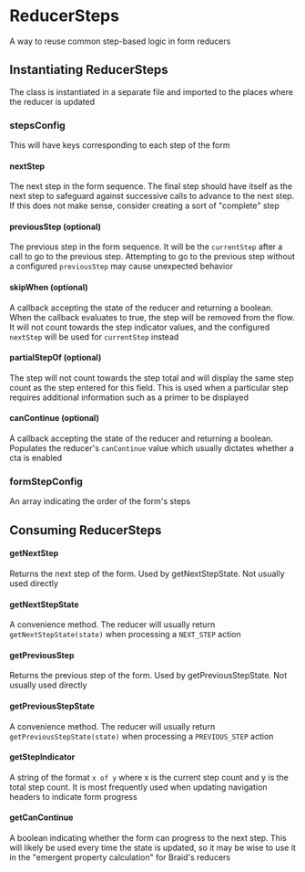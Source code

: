 # ReducerSteps

A way to reuse common step-based logic in form reducers

## Instantiating ReducerSteps

The class is instantiated in a separate file and imported to the places where the reducer is updated

### stepsConfig

This will have keys corresponding to each step of the form

#### nextStep

The next step in the form sequence. The final step should have itself as the next step to safeguard against successive calls to advance to the next step. If this does not make sense, consider creating a sort of "complete" step

#### previousStep (optional)

The previous step in the form sequence. It will be the `currentStep` after a call to go to the previous step. Attempting to go to the previous step without a configured `previousStep` may cause unexpected behavior

#### skipWhen (optional)

A callback accepting the state of the reducer and returning a boolean. When the callback evaluates to true, the step will be removed from the flow. It will not count towards the step indicator values, and the configured `nextStep` will be used for `currentStep` instead

#### partialStepOf (optional)

The step will not count towards the step total and will display the same step count as the step entered for this field. This is used when a particular step requires additional information such as a primer to be displayed

#### canContinue (optional)

A callback accepting the state of the reducer and returning a boolean. Populates the reducer's `canContinue` value which usually dictates whether a cta is enabled

### formStepConfig

An array indicating the order of the form's steps

## Consuming ReducerSteps

#### getNextStep

Returns the next step of the form. Used by getNextStepState. Not usually used directly

#### getNextStepState

A convenience method. The reducer will usually return `getNextStepState(state)` when processing a `NEXT_STEP` action

#### getPreviousStep

Returns the previous step of the form. Used by getPreviousStepState. Not usually used directly

#### getPreviousStepState

A convenience method. The reducer will usually return `getPreviousStepState(state)` when processing a `PREVIOUS_STEP` action

#### getStepIndicator

A string of the format `x of y` where x is the current step count and y is the total step count. It is most frequently used when updating navigation headers to indicate form progress

#### getCanContinue

A boolean indicating whether the form can progress to the next step. This will likely be used every time the state is updated, so it may be wise to use it in the "emergent property calculation" for Braid's reducers
